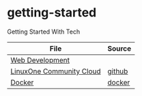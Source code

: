 # getting-started
Getting Started With Tech

File| Source|
--- | ---|
[Web Development](web-development.md)|
[LinuxOne Community Cloud](linuxone-community-cloud.md)|[github](https://github.com/linuxone-community-cloud/technical-resources/blob/master/faststart/deploy-virtual-server.md)
[Docker](docker.md)|[docker](https://docs.docker.com/get-started/)
